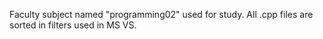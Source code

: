 Faculty subject named "programming02" used for study. All .cpp files are sorted in filters used in MS VS.
